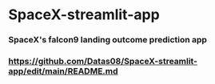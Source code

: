 # SpaceX-streamlit-app
### SpaceX's falcon9 landing outcome prediction app
### https://github.com/Datas08/SpaceX-streamlit-app/edit/main/README.md

